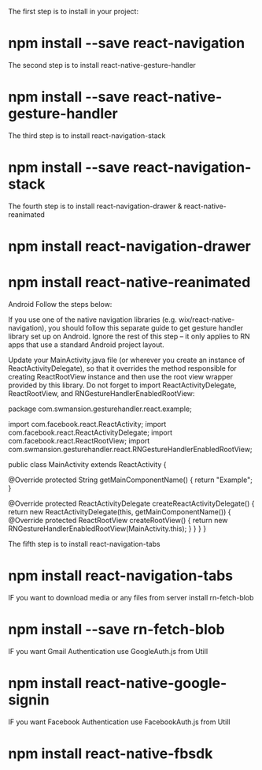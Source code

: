 The first step is to install in your project:

# npm install --save react-navigation

The second step is to install react-native-gesture-handler

# npm install --save react-native-gesture-handler

The third step is to install react-navigation-stack

# npm install --save react-navigation-stack

The fourth step is to install react-navigation-drawer & react-native-reanimated

# npm install react-navigation-drawer

# npm install react-native-reanimated

Android
Follow the steps below:

If you use one of the native navigation libraries (e.g. wix/react-native-navigation), you should follow this separate guide to get gesture handler library set up on Android. Ignore the rest of this step – it only applies to RN apps that use a standard Android project layout.

Update your MainActivity.java file (or wherever you create an instance of ReactActivityDelegate), so that it overrides the method responsible for creating ReactRootView instance and then use the root view wrapper provided by this library. Do not forget to import ReactActivityDelegate, ReactRootView, and RNGestureHandlerEnabledRootView:

package com.swmansion.gesturehandler.react.example;

import com.facebook.react.ReactActivity;
import com.facebook.react.ReactActivityDelegate;
import com.facebook.react.ReactRootView;
import com.swmansion.gesturehandler.react.RNGestureHandlerEnabledRootView;

public class MainActivity extends ReactActivity {

@Override
protected String getMainComponentName() {
return "Example";
}

@Override
protected ReactActivityDelegate createReactActivityDelegate() {
return new ReactActivityDelegate(this, getMainComponentName()) {
@Override
protected ReactRootView createRootView() {
return new RNGestureHandlerEnabledRootView(MainActivity.this);
}
}
}
}

The fifth step is to install react-navigation-tabs

# npm install react-navigation-tabs

IF you want to download media or any files from server install rn-fetch-blob

# npm install --save rn-fetch-blob

IF you want Gmail Authentication
use GoogleAuth.js from Utill

# npm install react-native-google-signin

IF you want Facebook Authentication
use FacebookAuth.js from Utill

# npm install react-native-fbsdk
